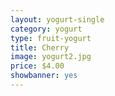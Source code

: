 ```yaml
---
layout: yogurt-single
category: yogurt
type: fruit-yogurt
title: Cherry
image: yogurt2.jpg
price: $4.00
showbanner: yes
---
```


